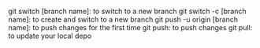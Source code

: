 git switch [branch name]: to switch to a new branch
git switch -c [branch name]: to create and switch to a new branch
git push -u origin [branch name]: to push changes for the first time
git push: to push changes
git pull: to update your local depo

